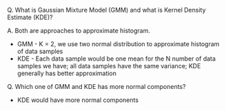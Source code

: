 Q. What is Gaussian Mixture Model (GMM) and what is Kernel Density Estimate (KDE)?

A. Both are approaches to approximate histogram.  
- GMM - K = 2, we use two normal distribution to approximate histogram of data samples
- KDE - Each data sample would be one mean for the N number of data samples we have; all data samples have the same variance; KDE generally has better approximation

Q. Which one of GMM and KDE has more normal components?
- KDE would have more normal components
